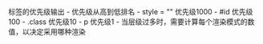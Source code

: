 标签的优先级输出
    - 优先级从高到低排名
        -  style = "" 优先级1000
        -  #id        优先级100
        -  .class     优先级10
        -  p          优先级1
    - 当层级过多时，需要计算每个渲染模式的数值，以决定采用哪种渲染